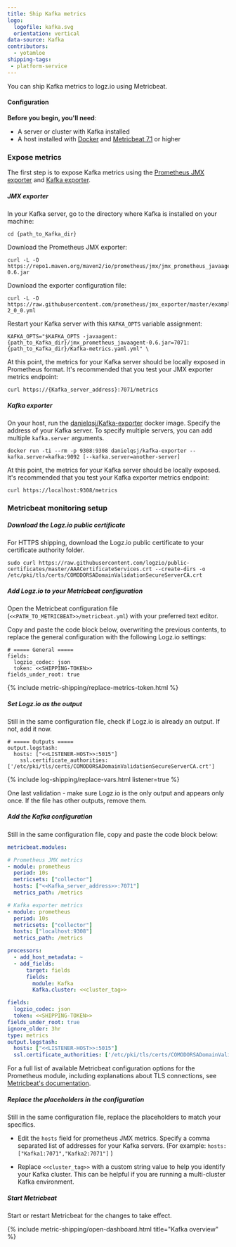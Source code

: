 ```yaml
---
title: Ship Kafka metrics
logo:
  logofile: kafka.svg
  orientation: vertical
data-source: Kafka
contributors:
  - yotamloe
shipping-tags:
 - platform-service
---
```


You can ship Kafka metrics to logz.io using Metricbeat.

#### Configuration

**Before you begin, you'll need**:

* A server or cluster with Kafka installed
* A host installed with [Docker](https://www.docker.com/get-started) and [Metricbeat 7.1](https://www.elastic.co/guide/en/beats/metricbeat/current/metricbeat-installation.html) or higher

### Expose metrics

The first step is to expose Kafka metrics using the [Prometheus JMX exporter](https://github.com/prometheus/jmx_exporter) and [Kafka exporter](https://hub.docker.com/r/danielqsj/kafka-exporter).

<div class="tasklist">

##### JMX exporter

In your Kafka server, go to the directory where Kafka is installed on your machine:

```shell
cd {path_to_Kafka_dir}
```

Download the Prometheus JMX exporter:

```shell
curl -L -O https://repo1.maven.org/maven2/io/prometheus/jmx/jmx_prometheus_javaagent/0.6/jmx_prometheus_javaagent-0.6.jar
```

Download the exporter configuration file:

```shell
curl -L -O https://raw.githubusercontent.com/prometheus/jmx_exporter/master/example_configs/Kafka-2_0_0.yml
```

Restart your Kafka server with this `KAFKA_OPTS` variable assignment:

```shell
KAFKA_OPTS="$KAFKA_OPTS -javaagent:{path_to_Kafka_dir}/jmx_prometheus_javaagent-0.6.jar=7071:{path_to_Kafka_dir}/Kafka-metrics.yaml.yml" \
```

At this point, the metrics for your Kafka server should be locally exposed in Prometheus format.
It's recommended that you test your JMX exporter metrics endpoint:

```shell
curl https://{Kafka_server_address}:7071/metrics
```


##### Kafka exporter

On your host, run the [danielqsj/Kafka-exporter](https://hub.docker.com/r/danielqsj/Kafka-exporter) docker image. Specify the address of your Kafka server. To specify multiple servers, you can add multiple `kafka.server` arguments.

```shell
docker run -ti --rm -p 9308:9308 danielqsj/kafka-exporter --kafka.server=kafka:9092 [--kafka.server=another-server]
```


At this point, the metrics for your Kafka server should be locally exposed.
It's recommended that you test your Kafka exporter metrics endpoint:

```shell
curl https://localhost:9308/metrics
```

### Metricbeat monitoring setup

##### Download the Logz.io public certificate

For HTTPS shipping, download the Logz.io public certificate to your certificate authority folder.

```shell
sudo curl https://raw.githubusercontent.com/logzio/public-certificates/master/AAACertificateServices.crt --create-dirs -o /etc/pki/tls/certs/COMODORSADomainValidationSecureServerCA.crt
```

##### Add Logz.io to your Metricbeat configuration

Open the Metricbeat configuration file (`<<PATH_TO_METRICBEAT>>/metricbeat.yml`) with your preferred text editor.

Copy and paste the code block below, overwriting the previous contents, to replace the general configuration with the following Logz.io settings:

```shell
# ===== General =====
fields:
  logzio_codec: json
  token: <<SHIPPING-TOKEN>>
fields_under_root: true
```

{% include metric-shipping/replace-metrics-token.html %}


##### Set Logz.io as the output

Still in the same configuration file, check if Logz.io is already an output. If not, add it now.


```shell
# ===== Outputs =====
output.logstash:
  hosts: ["<<LISTENER-HOST>>:5015"]
    ssl.certificate_authorities: ['/etc/pki/tls/certs/COMODORSADomainValidationSecureServerCA.crt']
```

{% include log-shipping/replace-vars.html listener=true %}

One last validation - make sure Logz.io is the only output and appears only once.
If the file has other outputs, remove them.

##### Add the Kafka configuration

Still in the same configuration file, copy and paste the code block below:

```yaml
metricbeat.modules:

# Prometheus JMX metrics
- module: prometheus
  period: 10s
  metricsets: ["collector"]
  hosts: ["<<Kafka_server_address>>:7071"]
  metrics_path: /metrics

# Kafka exporter metrics
- module: prometheus
  period: 10s
  metricsets: ["collector"]
  hosts: ["localhost:9308"]
  metrics_path: /metrics

processors:
  - add_host_metadata: ~
  - add_fields:
      target: fields
      fields:
        module: Kafka
        Kafka.cluster: <<cluster_tag>>

fields:
  logzio_codec: json
  token: <<SHIPPING-TOKEN>>
fields_under_root: true
ignore_older: 3hr
type: metrics
output.logstash:
  hosts: ["<<LISTENER-HOST>>:5015"]
  ssl.certificate_authorities: ['/etc/pki/tls/certs/COMODORSADomainValidationSecureServerCA.crt']
```

For a full list of available Metricbeat configuration options for the Prometheus module, including explanations about TLS connections, see [Metricbeat's documentation](https://www.elastic.co/guide/en/beats/metricbeat/current/metricbeat-module-prometheus.html).

##### Replace the placeholders in the configuration

Still in the same configuration file, replace the placeholders to match your specifics.

* Edit the `hosts` field for prometheus JMX metrics. Specify a comma separated list of addresses for your Kafka servers. (For example: `hosts: ["Kafka1:7071","Kafka2:7071"]` )

* Replace `<<cluster_tag>>` with a custom string value to help you identify your Kafka cluster. This can be helpful if you are running a multi-cluster Kafka environment.

##### Start Metricbeat

Start or restart Metricbeat for the changes to take effect.

{% include metric-shipping/open-dashboard.html title="Kafka overview" %}

</div>
